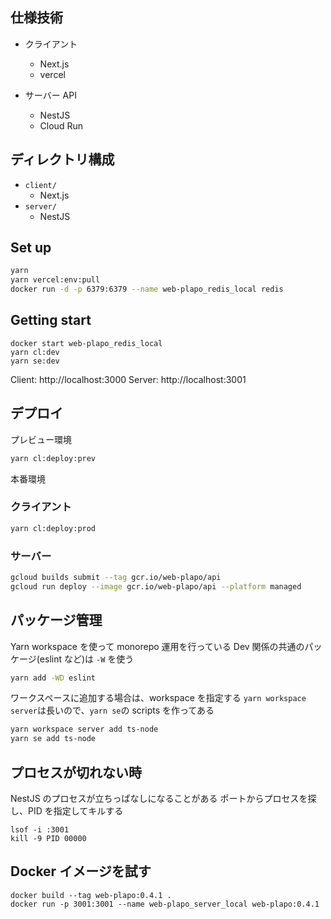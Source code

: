 ## 仕様技術

- クライアント

  - Next.js
  - vercel

- サーバー API
  - NestJS
  - Cloud Run

## ディレクトリ構成

- `client/`
  - Next.js
- `server/`
  - NestJS

## Set up

```sh
yarn
yarn vercel:env:pull
docker run -d -p 6379:6379 --name web-plapo_redis_local redis
```

## Getting start

```
docker start web-plapo_redis_local
yarn cl:dev
yarn se:dev
```

Client: http://localhost:3000
Server: http://localhost:3001

## デプロイ

プレビュー環境

```sh
yarn cl:deploy:prev
```

本番環境

### クライアント

```sh
yarn cl:deploy:prod
```

### サーバー

```sh
gcloud builds submit --tag gcr.io/web-plapo/api
gcloud run deploy --image gcr.io/web-plapo/api --platform managed
```

## パッケージ管理

Yarn workspace を使って monorepo 運用を行っている
Dev 関係の共通のパッケージ(eslint など)は `-W` を使う

```sh
yarn add -WD eslint
```

ワークスペースに追加する場合は、workspace を指定する
`yarn workspace server`は長いので、`yarn se`の scripts を作ってある

```sh
yarn workspace server add ts-node
yarn se add ts-node
```

## プロセスが切れない時

NestJS のプロセスが立ちっぱなしになることがある
ポートからプロセスを探し、PID を指定してキルする

```
lsof -i :3001
kill -9 PID 00000
```

## Docker イメージを試す

```
docker build --tag web-plapo:0.4.1 .
docker run -p 3001:3001 --name web-plapo_server_local web-plapo:0.4.1
```
